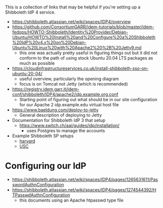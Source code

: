 
This is a collection of links that may be helpful if you're setting up a Shibboleth IdP 4 service.

- https://shibboleth.atlassian.net/wiki/spaces/IDP4/overview
- https://github.com/ConsortiumGARR/idem-tutorials/blob/master/idem-fedops/HOWTO-Shibboleth/Identity%20Provider/Debian-Ubuntu/HOWTO%20Install%20and%20Configure%20a%20Shibboleth%20IdP%20v4.x%20on%20Debian-Ubuntu%20Linux%20with%20Apache2%20%2B%20Jetty9.md
    - this one was actually pretty useful in figuring things out but it did not conform to the path of using stock Ubuntu 20.04 LTS packages as much as possible
- https://cloudinfrastructureservices.co.uk/install-shibboleth-sso-on-ubuntu-20-04/
    - useful overview, particularly the opening diagram
    - focus is on Tomcat not Jetty (which is recommended)
- https://registry.idem.garr.it/idem-conf/shibboleth/IDP4/apache2/idp.example.org.conf
    - Starting point of figuring out what should be in our site configuration for our Apache 2 idp.example.edu virtual host file
- https://www.baeldung.com/deploy-to-jetty
    - General description of deploying to Jetty
- Documentation for Shibboleth IdP 3 that setup
    - https://www.switch.ch/aai/guides/idp/installation/
        - uses Postgres to manage the accounts
- Example Shibboleth SP setups
    - [harvard](https://iam.harvard.edu/resources/saml-shibboleth-integration)
    - [USC](https://shibboleth.usc.edu/docs/sp/install/)

# Configuring our IdP

- https://shibboleth.atlassian.net/wiki/spaces/IDP4/pages/1265631611/PasswordAuthnConfiguration
- https://shibboleth.atlassian.net/wiki/spaces/IDP4/pages/1274544392/HTPasswdAuthnConfiguration
    - this documents using an Apache htpasswd type file
